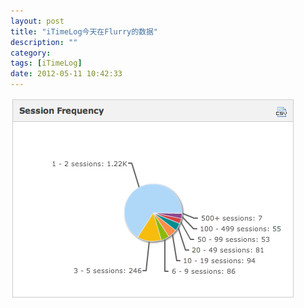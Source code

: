 ```yaml
---
layout: post
title: "iTimeLog今天在Flurry的数据"
description: ""
category: 
tags: [iTimeLog]
date: 2012-05-11 10:42:33
---
```


![flurry](https://github.com/laihj/laihj.github.com/raw/master/_posts/flurry.png)


